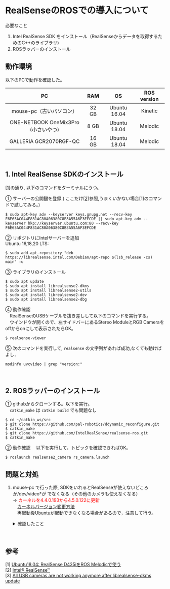 # RealSenseのROSでの導入について

必要なこと  
1. Intel RealSense SDK をインストール（RealSenseからデータを取得するためのC++のライブラリ)
2. ROSラッパーのインストール

## 動作環境

以下のPCで動作を確認した。

| PC | RAM | OS | ROS version |
|:-:|:-:|:-:|:-:|
| mouse-pc（古いパソコン） | 32 GB | Ubuntu 16.04 | Kinetic |
| ONE-NETBOOK OneMix3Pro (小さいやつ) | 8 GB | Ubuntu 18.04 | Melodic |
| GALLERIA GCR2070RGF-QC | 16 GB | Ubuntu 18.04 | Melodic |
<br>

## 1. Intel RealSense SDKのインストール

[[1]](https://demura.net/robot/16525.html)の通り, 以下のコマンドをターミナルにうつ。  

① サーバーの公開鍵を登録 ( ここだけ[[2]](https://github.com/IntelRealSense/librealsense/blob/master/doc/distribution_linux.md)参照,うまくいかない場合[1]のコマンドで試してみる。)
```
$ sudo apt-key adv --keyserver keys.gnupg.net --recv-key F6E65AC044F831AC80A06380C8B3A55A6F3EFCDE || sudo apt-key adv --keyserver hkp://keyserver.ubuntu.com:80 --recv-key F6E65AC044F831AC80A06380C8B3A55A6F3EFCDE
```
② リポジトリにIntelサーバーを追加  
Ubuntu 16,18,20 LTS:
```
$ sudo add-apt-repository "deb https://librealsense.intel.com/Debian/apt-repo $(lsb_release -cs) main" -u
```

③ ライブラリのインストール
```
$ sudo apt update
$ sudo apt install librealsense2-dkms
$ sudo apt install librealsense2-utils
$ sudo apt install librealsense2-dev
$ sudo apt install librealsense2-dbg
```

④ 動作確認  
　RealSenseのUSBケーブルを抜き差しして以下のコマンドを実行する。  
　ウインドウが開くので、左サイドバーにあるStereo ModuleとRGB Cameraをoffからonにして表示されたらOK。
```
$ realsense-viewer
```

⑤ 次のコマンドを実行して, `realsense` の文字列があれば成功,なくても動けばよし．

```
modinfo uvcvideo | grep "version:"
```
<br>

## 2. ROSラッパーのインストール

① githubからクローンする。以下を実行。  
　`catkin_make` は `catkin build` でも問題なし

```
$ cd ~/catkin_ws/src
$ git clone https://github.com/pal-robotics/ddynamic_reconfigure.git
$ catkin_make
$ git clone https://github.com/IntelRealSense/realsense-ros.git
$ catkin_make
```

② 動作確認
　以下を実行して，トピックを確認できればOK。
```
$ roslaunch realsense2_camera rs_camera.launch
```


## 問題と対処

1. mouse-pc で行った際, SDKをいれるとRealSenseが使えないどころか/dev/video*が
でなくなる（その他のカメラも使えなくなる）  
→ <span style="color: red; ">カーネルを4.4.0.193から4.5.0.122に更新</span>  
　[カーネルバージョン変更方法](https://qiita.com/ego/items/36e9baccc80097950195)  
　再起動後Ubuntuが起動できなくなる場合があるので，注意して行う。  

    <details><summary> 確認したこと </summary>
    → `lsusb -t` でドライバ確認　ドライバーが割り当てられていない(uvcvideo)<br>
    → `uvcvideo`へのパスが変わっている<br>
    　`/lib/modules/4.4.0-193-generic/updates/dkms/uvcvideo.ko`<br>  
    　本来は`/lib/modules/4.4.0-193-generic/kernel/drivers/media/usb/uvc`にある<br>
    → `modinfo uvcvideo | grep "version:"` で調べるとrealsenseの文字が入っている<br>  
    　動作確認済みのUbuntu18.04でも同じ表示だが，もとのversion:1.1.1のまま問題なく使える<br>  
    → `/lib/modules/4.4.0-193-generic/updates/dkms/uvcvideo.ko`を削除し, もとの`uvcvideo.ko`をコピーしたところ、`/dev/video*`がでて,`realsense-viewer`でカメラ映像を読み取れた。同時にその他のカメラも使えるように。<span style="color: red; ">非推奨</span>  <br>
    →カーネル4.4.0.187以降の4.4シリーズでは上手く動作しないことがあるらしい。[3](https://github.com/IntelRealSense/librealsense/issues/7287)
    </details>
    

<br>

## 参考
[1] [Ubuntu18.04: RealSense D435iをROS Melodicで使う](https://demura.net/robot/16525.html) <br>
[2] [Intel® RealSense™](https://github.com/IntelRealSense/librealsense/blob/master/doc/distribution_linux.md) <br>
[3] [All USB cameras are not working anymore after librealsense-dkms update](https://github.com/IntelRealSense/librealsense/issues/7287)